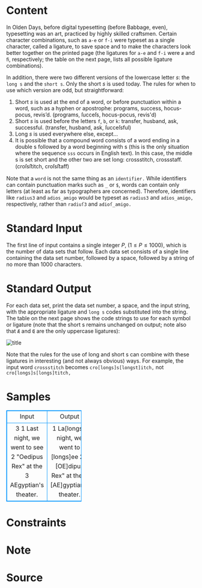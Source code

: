 
# Content

In Olden Days, before digital typesetting (before Babbage, even), typesetting was an art, practiced by highly skilled craftsmen. Certain character combinations, such as `a-e` or `f-i` were typeset as a single character, called a ligature, to save space and to make the characters look better together on the printed page (the ligatures for `a-e` and `f-i` were `æ` and `ﬁ`, respectively; the table on the next page, lists all possible ligature combinations).

In addition, there were two different versions of the lowercase letter $s$: the `long s` and the `short s`. Only the short $s$ is used today. The rules for when to use which version are odd, but straightforward: 
1. Short $s$ is used at the end of a word, or before punctuation within a word, such as a hyphen or apostrophe: programs, success, hocus-pocus, revis’d. (programs, ſucceſs, hocus-pocus, revis'd)
2. Short $s$ is used before the letters `f`, `b`, or `k`: transfer, husband, ask, successful. (transfer, husband, ask, ſucceſsful)
3. Long $s$ is used everywhere else, except...
4. It is possible that a compound word consists of a word ending in a double s followed by a word beginning with s (this is the only situation where the sequence `sss` occurs in English text). In this case, the middle s is set short and the other two are set long: crossstitch, crossstaff. (croſsﬅitch, croſsﬅaﬀ) 

Note that a `word` is not the same thing as an `identifier.` While identifiers can contain punctuation marks such as `_` or `$`, words can contain only letters (at least as far as typographers are concerned). Therefore, identifiers like `radius3` and `adios_amigo` would be typeset as `radius3` and `adios_amigo,` respectively, rather than `radiuſ3` and `adioſ_amigo.`

# Standard Input

The first line of input contains a single integer $P$, ($1\leq P\leq 1000$), which is the number of data sets that follow. Each data set consists of a single line containing the data set number, followed by a space, followed by a string of no more than $1000$ characters.

# Standard Output

For each data set, print the data set number, a space, and the input string, with the appropriate ligature and `long s` codes substituted into the string. The table on the next page shows the code strings to use for each symbol or ligature (note that the short s remains unchanged on output; note also that `Æ` and `Œ` are the only uppercase ligatures):

![title](/images/problem/341/2014041016252101515.jpg)

Note that the rules for the use of long and short s can combine with these ligatures in interesting (and not always obvious) ways. For example, the input word `crossstitch` becomes `cro[longs]s[longst]itch,` not `cro[longs]s[longs]titch,`

# Samples

<style>
        table,table tr th, table tr td { border:1px solid #0094ff; }
        table { width: 200px; min-height: 25px; line-height: 25px; text-align: center; border-collapse: collapse;}   
    </style>
<table>
	<tr>
		<td>Input</td>
		<td>Output</td>
	</tr>
<tr><td>3
1 Last night, we went to see
2 "Oedipus Rex" at the 
3 AEgyptian's theater.</td><td>1 La[longst] night, we went to [longs]ee
2 "[OE]dipus Rex" at the 
3 [AE]gyptian's theater.</td></tr></table>


# Constraints



# Note



# Source


